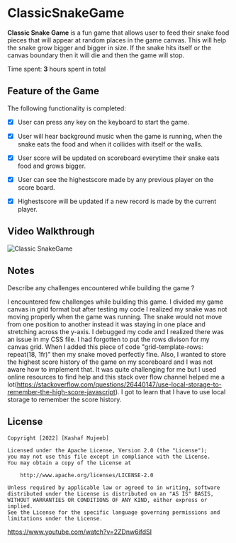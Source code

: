 # ClassicSnakeGame
**Classic Snake Game** is a fun game that allows user to feed their snake food pieces that will appear at random places in the game canvas. This will help the snake grow bigger and bigger in size. If the snake hits itself or the canvas boundary then it will die and then the game will stop.

Time spent: **3** hours spent in total

## Feature of the Game

The following functionality is completed:

- [x] User can press any key on the keyboard to start the game.
- [x]	User will hear background music when the game is running, when the snake eats the food and when it collides with itself or the walls.
- [x] User score will be updated on scoreboard everytime their snake eats food and grows bigger.
- [x] User can see the highestscore made by any previous player on the score board.
- [x] Highestscore will be updated if a new record is made by the current player.


## Video Walkthrough

![Classic SnakeGame](https://user-images.githubusercontent.com/89542741/176856591-24bb5ebf-e9bd-4e40-8755-21e809b9bd5c.gif)


## Notes

Describe any challenges encountered while building the game ?

I encountered few challenges while building this game. I divided my game canvas in grid format but after testing my code I realized my snake was not moving properly when the game was running. The snake would not move from one position to another instead it was staying in one place and stretching across the y-axis. I debugged my code and I realized there was an issue in my CSS file. I had forgotten to put the rows divison for my canvas grid. When I added this piece of code "grid-template-rows: repeat(18, 1fr)" then my snake moved perfectly fine. 
Also, I wanted to store the highest score history of the game on my scoreboard and I was not aware how to implement that. It was quite challenging for me but I used online resources to find help and this stack over flow channel helped me a lot(https://stackoverflow.com/questions/26440147/use-local-storage-to-remember-the-high-score-javascript). I got to learn that I have to use local storage to remember the score history. 


## License

    Copyright [2022] [Kashaf Mujeeb]

    Licensed under the Apache License, Version 2.0 (the "License");
    you may not use this file except in compliance with the License.
    You may obtain a copy of the License at

        http://www.apache.org/licenses/LICENSE-2.0

    Unless required by applicable law or agreed to in writing, software
    distributed under the License is distributed on an "AS IS" BASIS,
    WITHOUT WARRANTIES OR CONDITIONS OF ANY KIND, either express or implied.
    See the License for the specific language governing permissions and
    limitations under the License.

https://www.youtube.com/watch?v=2ZDnw6ifdSI
